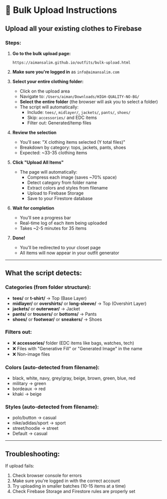 # 🚀 Bulk Upload Instructions

## Upload all your existing clothes to Firebase

### Steps:

1. **Go to the bulk upload page:**
   ```
   https://aimansalim.github.io/outfits/bulk-upload.html
   ```

2. **Make sure you're logged in** as `info@aimansalim.com`

3. **Select your entire clothing folder:**
   - Click on the upload area
   - Navigate to: `/Users/aiman/Downloads/HIGH-QUALITY-NO-BG/`
   - **Select the entire folder** (the browser will ask you to select a folder)
   - The script will automatically:
     - Include: `tees/`, `midlayer/`, `jackets/`, `pants/`, `shoes/`
     - Skip: `accessories/` and EDC items
     - Filter out: Generated/temp files

4. **Review the selection**
   - You'll see: "X clothing items selected (Y total files)"
   - Breakdown by category: tops, jackets, pants, shoes
   - Expected: ~33-35 clothing items

5. **Click "Upload All Items"**
   - The page will automatically:
     - Compress each image (saves ~70% space)
     - Detect category from folder name
     - Extract colors and styles from filename
     - Upload to Firebase Storage
     - Save to your Firestore database
   
6. **Wait for completion**
   - You'll see a progress bar
   - Real-time log of each item being uploaded
   - Takes ~2-5 minutes for 35 items

7. **Done!**
   - You'll be redirected to your closet page
   - All items will now appear in your outfit generator

---

## What the script detects:

### Categories (from folder structure):
- **tees/** or **t-shirt/** → Top (Base Layer)
- **midlayer/** or **overshirts/** or **long-sleeve/** → Top (Overshirt Layer)
- **jackets/** or **outerwear/** → Jacket
- **pants/** or **trousers/** or **bottoms/** → Pants
- **shoes/** or **footwear/** or **sneakers/** → Shoes

### Filters out:
- ❌ **accessories/** folder (EDC items like bags, watches, tech)
- ❌ Files with "Generative Fill" or "Generated Image" in the name
- ❌ Non-image files

### Colors (auto-detected from filename):
- black, white, navy, grey/gray, beige, brown, green, blue, red
- military → green
- bordeaux → red
- khaki → beige

### Styles (auto-detected from filename):
- polo/button → casual
- nike/adidas/sport → sport
- street/hoodie → street
- Default → casual

---

## Troubleshooting:

If upload fails:
1. Check browser console for errors
2. Make sure you're logged in with the correct account
3. Try uploading in smaller batches (10-15 items at a time)
4. Check Firebase Storage and Firestore rules are properly set


